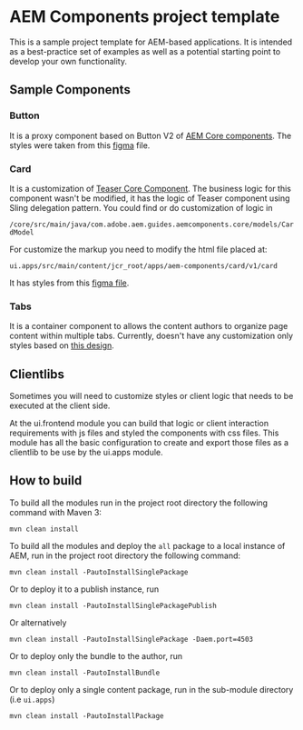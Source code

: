 # AEM Components project template

This is a sample project template for AEM-based applications. It is intended as a best-practice set of examples as well as a potential starting point to develop your own functionality.

## Sample Components

### Button

It is a proxy component based on Button V2 of [AEM Core components](https://experienceleague.adobe.com/docs/experience-manager-core-components/using/get-started/using.html?lang=en). The styles were taken from this [figma](https://www.figma.com/file/QdQLlt2r107dx9niF0Bj46/Free-Design-system-by-Severovsky-(Community)?type=design&node-id=224-11431&mode=design&t=gwHG7qTsCNohfxXq-0) file.

### Card

It is a customization of [Teaser Core Component](https://experienceleague.adobe.com/docs/experience-manager-core-components/using/wcm-components/teaser.html?lang=en). The business logic for this component wasn't be modified, it has the logic of Teaser component using Sling delegation pattern. You could find or do customization of logic in 

`/core/src/main/java/com.adobe.aem.guides.aemcomponents.core/models/CardModel
`

For customize the markup you need to modify the html file placed at:

`ui.apps/src/main/content/jcr_root/apps/aem-components/card/v1/card
`

It has styles from this [figma file](https://www.figma.com/file/QdQLlt2r107dx9niF0Bj46/Free-Design-system-by-Severovsky-(Community)?type=design&node-id=224-15168&mode=design&t=gwHG7qTsCNohfxXq-0). 

### Tabs

It is a container component to allows the content authors to organize page content within multiple tabs. 
Currently, doesn't have any customization only styles based on [this design](https://www.figma.com/file/QdQLlt2r107dx9niF0Bj46/Free-Design-system-by-Severovsky-(Community)?node-id=210%3A37406&mode=dev).

## Clientlibs

Sometimes you will need to customize styles or client logic that needs to be executed at the client side. 

At the ui.frontend module you can build that logic or client interaction requirements with js files and styled
the components with css files. This module has all the basic configuration to create and export those files as a clientlib to be use by the ui.apps module.


## How to build

To build all the modules run in the project root directory the following command with Maven 3:

    mvn clean install

To build all the modules and deploy the `all` package to a local instance of AEM, run in the project root directory the following command:

    mvn clean install -PautoInstallSinglePackage

Or to deploy it to a publish instance, run

    mvn clean install -PautoInstallSinglePackagePublish

Or alternatively

    mvn clean install -PautoInstallSinglePackage -Daem.port=4503

Or to deploy only the bundle to the author, run

    mvn clean install -PautoInstallBundle

Or to deploy only a single content package, run in the sub-module directory (i.e `ui.apps`)

    mvn clean install -PautoInstallPackage
